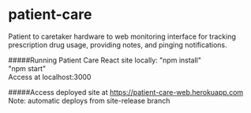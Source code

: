 # patient-care
Patient to caretaker hardware to web monitoring interface for tracking prescription drug usage, providing notes, and pinging notifications.

#####Running Patient Care React site locally:
"npm install"<br>
"npm start"<br>
Access at localhost:3000<br>

#####Access deployed site at https://patient-care-web.herokuapp.com
Note: automatic deploys from site-release branch<br>
